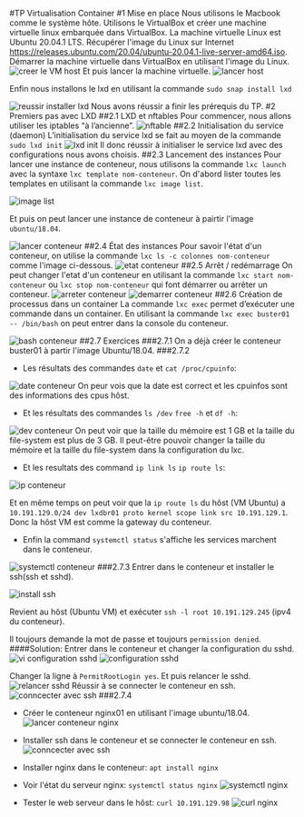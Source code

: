 #TP Virtualisation Container
#1 Mise en place
Nous utilisons le Macbook comme le système hôte. Utilisons le VirtualBox et créer une machine virtuelle linux embarquée dans VirtualBox.
La machine virtuelle  Linux est Ubuntu 20.04.1 LTS.
Récupérer l'image du Linux sur Internet https://releases.ubuntu.com/20.04/ubuntu-20.04.1-live-server-amd64.iso.
Démarrer la machine virtuelle dans VirtualBox en utilisant l'image du Linux.
![](https://raw.githubusercontent.com/cedricxs/Virtualisation/main/images/creerhost.png "creer le VM host")
Et puis lancer la machine virtuelle.
![](https://raw.githubusercontent.com/cedricxs/Virtualisation/main/images/lancer_host.png "lancer host")

Enfin nous installons le lxd en utilisant la commande `sudo snap install lxd`

![](https://raw.githubusercontent.com/cedricxs/Virtualisation/main/images/installlxd.png "reussir installer lxd")
Nous avons réussir a finir les prérequis du TP.
#2 Premiers pas avec LXD
##2.1 LXD et nftables
Pour commencer, nous allons utiliser les iptables “à l’ancienne”.
![](https://raw.githubusercontent.com/cedricxs/Virtualisation/main/images/nftable.png "nftable")
##2.2 Initialisation du service (daemon)
L’initialisation du service lxd se fait au moyen de la commande `sudo lxd init`
![](https://raw.githubusercontent.com/cedricxs/Virtualisation/main/images/lxcinit.png "lxd init")
Il donc réussir à initialiser le service lxd avec des configurations nous avons choisis.
##2.3 Lancement des instances
Pour lancer une instance de conteneur, nous utilisons la commande `lxc launch` avec la syntaxe `lxc template nom-conteneur`.
On d'abord lister toutes les templates en utilisant la commande `lxc image list`.

![](https://raw.githubusercontent.com/cedricxs/Virtualisation/main/images/imagelist.png "image list")

Et puis on peut lancer une instance de conteneur à pairtir l'image `ubuntu/18.04`.

![](https://raw.githubusercontent.com/cedricxs/Virtualisation/main/images/creercontainer.png "lancer conteneur")
##2.4 État des instances
Pour savoir l'état d'un conteneur, on utilise la commande `lxc ls -c colonnes nom-conteneur` comme l'image ci-dessous.
![](https://raw.githubusercontent.com/cedricxs/Virtualisation/main/images/statusrun.png "etat conteneur")
##2.5 Arrêt / redémarrage
On peut changer l'etat d'un conteneur en utilisant la commande `lxc start nom-conteneur` ou `lxc stop nom-conteneur` qui font démarrer ou arrêter un conteneur.
![](https://raw.githubusercontent.com/cedricxs/Virtualisation/main/images/stopcontainer.png "arreter conteneur")
![](https://raw.githubusercontent.com/cedricxs/Virtualisation/main/images/startcontainer.png "demarrer conteneur")
##2.6 Création de processus dans un container
La commande `lxc exec` permet d’exécuter une commande dans un container.
En utilisant la commande `lxc exec buster01 -- /bin/bash` on peut entrer dans la console du conteneur.

![](https://raw.githubusercontent.com/cedricxs/Virtualisation/main/images/bashcontainer.png "bash conteneur")
##2.7 Exercices
###2.7.1
On a déjà créer le conteneur buster01 à partir l'image Ubuntu/18.04.
###2.7.2
- Les résultats des commandes `date` et `cat /proc/cpuinfo`:

 ![](https://raw.githubusercontent.com/cedricxs/Virtualisation/main/images/datecontainer.png "date conteneur")
On peur vois que la date est correct et les cpuinfos sont des informations des cpus hôst.

- Et les résultats des commandes `ls /dev` `free -h` et  `df -h`:

 ![](https://raw.githubusercontent.com/cedricxs/Virtualisation/main/images/devcontainer.png "dev conteneur")
On peut voir que la taille du mémoire est 1 GB et la taille du file-system est plus de 3 GB. Il peut-être pouvoir changer la taille du mémoire et la taille du file-system dans la configuration du lxc.

- Et les resultats des command `ip link ls`  `ip route ls`:

 ![](https://raw.githubusercontent.com/cedricxs/Virtualisation/main/images/ipcontainer.png "ip conteneur")

 Et en même temps on peut voir que la `ip route ls` du hôst (VM Ubuntu) a  `10.191.129.0/24 dev lxdbr01 proto kernel scope link src 10.191.129.1`. Donc la hôst VM est comme la gateway du conteneur.

- Enfin la command `systemctl status` s'affiche les services marchent dans le conteneur.

 ![](https://raw.githubusercontent.com/cedricxs/Virtualisation/main/images/systemctl.png "systemctl conteneur")
###2.7.3
Entrer dans le conteneur et installer le ssh(ssh et sshd).

 ![](https://raw.githubusercontent.com/cedricxs/Virtualisation/main/images/installssh.png "install ssh")

 Revient au hôst (Ubuntu VM) et exécuter `ssh -l root 10.191.129.245` (ipv4 du conteneur).
 
 Il toujours demande la mot de passe et toujours `permission denied`.
####Solution:
Entrer dans le conteneur et changer la configuration du sshd.
 ![](https://raw.githubusercontent.com/cedricxs/Virtualisation/main/images/viconfigurationsshd.png "vi configuration sshd")
 ![](https://raw.githubusercontent.com/cedricxs/Virtualisation/main/images/configurationsshd.png "configuration sshd")

 Changer la ligne à `PermitRootLogin yes`.
 Et puis relancer le sshd.
 ![](https://raw.githubusercontent.com/cedricxs/Virtualisation/main/images/restartsshd.png "relancer sshd")
 Réussir à se connecter le conteneur en ssh.
 ![](https://raw.githubusercontent.com/cedricxs/Virtualisation/main/images/connectssh.png "conncecter avec ssh")
###2.7.4
- Créer le conteneur nginx01 en utilisant l'image ubuntu/18.04.
![](https://raw.githubusercontent.com/cedricxs/Virtualisation/main/images/creercontainernginx.png "lancer conteneur nginx")

- Installer ssh dans le conteneur et se connecter le conteneur en ssh.
![](https://raw.githubusercontent.com/cedricxs/Virtualisation/main/images/connectsshnginx.png "conncecter avec ssh")

- Installer nginx dans le conteneur: `apt install nginx`

- Voir l'état du serveur nginx: `systemctl status nginx`
![](https://raw.githubusercontent.com/cedricxs/Virtualisation/main/images/systemctlnginx.png "systemctl nginx")

- Tester le web serveur dans le hôst: `curl 10.191.129.98`
![](https://raw.githubusercontent.com/cedricxs/Virtualisation/main/images/curlnginx.png "curl nginx")



